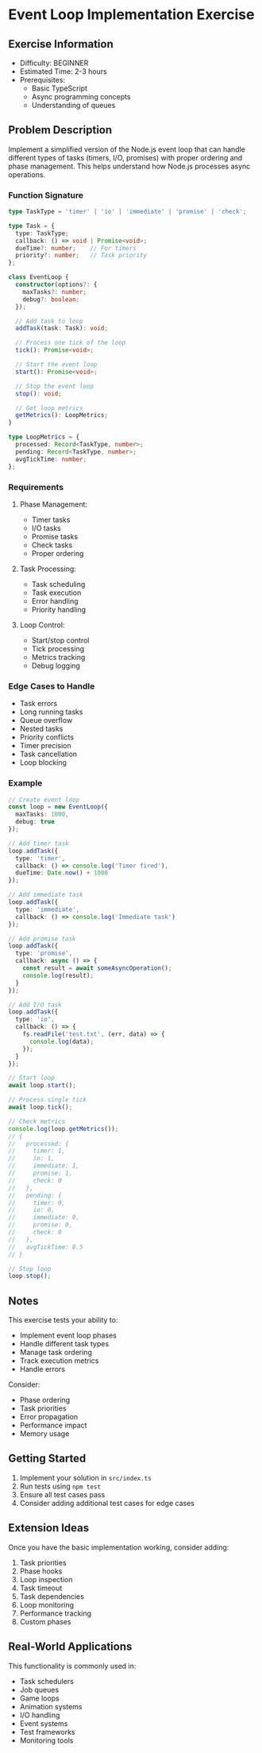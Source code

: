# Event Loop Implementation Exercise

## Exercise Information
- Difficulty: BEGINNER
- Estimated Time: 2-3 hours
- Prerequisites:
    - Basic TypeScript
    - Async programming concepts
    - Understanding of queues

## Problem Description

Implement a simplified version of the Node.js event loop that can handle different types of tasks (timers, I/O, promises) with proper ordering and phase management. This helps understand how Node.js processes async operations.

### Function Signature
```typescript
type TaskType = 'timer' | 'io' | 'immediate' | 'promise' | 'check';

type Task = {
  type: TaskType;
  callback: () => void | Promise<void>;
  dueTime?: number;    // For timers
  priority?: number;   // Task priority
};

class EventLoop {
  constructor(options?: {
    maxTasks?: number;
    debug?: boolean;
  });

  // Add task to loop
  addTask(task: Task): void;

  // Process one tick of the loop
  tick(): Promise<void>;

  // Start the event loop
  start(): Promise<void>;

  // Stop the event loop
  stop(): void;

  // Get loop metrics
  getMetrics(): LoopMetrics;
}

type LoopMetrics = {
  processed: Record<TaskType, number>;
  pending: Record<TaskType, number>;
  avgTickTime: number;
};
```

### Requirements

1. Phase Management:
    - Timer tasks
    - I/O tasks
    - Promise tasks
    - Check tasks
    - Proper ordering

2. Task Processing:
    - Task scheduling
    - Task execution
    - Error handling
    - Priority handling

3. Loop Control:
    - Start/stop control
    - Tick processing
    - Metrics tracking
    - Debug logging

### Edge Cases to Handle

- Task errors
- Long running tasks
- Queue overflow
- Nested tasks
- Priority conflicts
- Timer precision
- Task cancellation
- Loop blocking

### Example

```typescript
// Create event loop
const loop = new EventLoop({
  maxTasks: 1000,
  debug: true
});

// Add timer task
loop.addTask({
  type: 'timer',
  callback: () => console.log('Timer fired'),
  dueTime: Date.now() + 1000
});

// Add immediate task
loop.addTask({
  type: 'immediate',
  callback: () => console.log('Immediate task')
});

// Add promise task
loop.addTask({
  type: 'promise',
  callback: async () => {
    const result = await someAsyncOperation();
    console.log(result);
  }
});

// Add I/O task
loop.addTask({
  type: 'io',
  callback: () => {
    fs.readFile('test.txt', (err, data) => {
      console.log(data);
    });
  }
});

// Start loop
await loop.start();

// Process single tick
await loop.tick();

// Check metrics
console.log(loop.getMetrics());
// {
//   processed: {
//     timer: 1,
//     io: 1,
//     immediate: 1,
//     promise: 1,
//     check: 0
//   },
//   pending: {
//     timer: 0,
//     io: 0,
//     immediate: 0,
//     promise: 0,
//     check: 0
//   },
//   avgTickTime: 0.5
// }

// Stop loop
loop.stop();
```

## Notes

This exercise tests your ability to:
- Implement event loop phases
- Handle different task types
- Manage task ordering
- Track execution metrics
- Handle errors

Consider:
- Phase ordering
- Task priorities
- Error propagation
- Performance impact
- Memory usage

## Getting Started

1. Implement your solution in `src/index.ts`
2. Run tests using `npm test`
3. Ensure all test cases pass
4. Consider adding additional test cases for edge cases

## Extension Ideas

Once you have the basic implementation working, consider adding:
1. Task priorities
2. Phase hooks
3. Loop inspection
4. Task timeout
5. Task dependencies
6. Loop monitoring
7. Performance tracking
8. Custom phases

## Real-World Applications

This functionality is commonly used in:
- Task schedulers
- Job queues
- Game loops
- Animation systems
- I/O handling
- Event systems
- Test frameworks
- Monitoring tools
